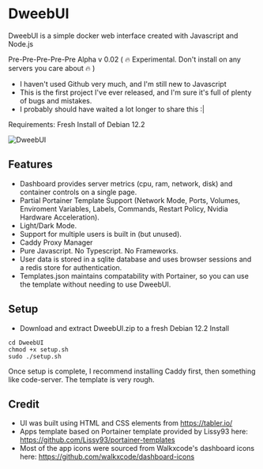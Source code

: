 # DweebUI


DweebUI is a simple docker web interface created with Javascript and Node.js

Pre-Pre-Pre-Pre-Pre Alpha v 0.02 ( :fire: Experimental. Don't install on any servers you care about :fire: )

* I haven't used Github very much, and I'm still new to Javascript
* This is the first project I've ever released, and I'm sure it's full of plenty of bugs and mistakes.
* I probably should have waited a lot longer to share this :|

Requirements: Fresh Install of Debian 12.2

![DweebUI](https://raw.githubusercontent.com/lllllllillllllillll/DweebUI/main/DweebUI.png)

## Features

* Dashboard provides server metrics (cpu, ram, network, disk) and container controls on a single page.
* Partial Portainer Template Support (Network Mode, Ports, Volumes, Enviroment Variables, Labels, Commands, Restart Policy, Nvidia Hardware Acceleration).
* Light/Dark Mode.
* Support for multiple users is built in (but unused).
* Caddy Proxy Manager
* Pure Javascript. No Typescript. No Frameworks.
* User data is stored in a sqlite database and uses browser sessions and a redis store for authentication.
* Templates.json maintains compatability with Portainer, so you can use the template without needing to use DweebUI.

## Setup

* Download and extract DweebUI.zip to a fresh Debian 12.2 Install
```
cd DweebUI
chmod +x setup.sh
sudo ./setup.sh
```
Once setup is complete, I recommend installing Caddy first, then something like code-server. 
The template is very rough. 

## Credit

* UI was built using HTML and CSS elements from https://tabler.io/
* Apps template based on Portainer template provided by Lissy93 here: https://github.com/Lissy93/portainer-templates
* Most of the app icons were sourced from Walkxcode's dashboard icons here: https://github.com/walkxcode/dashboard-icons
